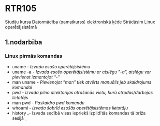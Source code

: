 # RTR105
Studiju kursa Datormācība (pamatkurss) elektroniskā ķēde
Strādāsim Linux operētājsistēmā
  
  ## 1.nodarbība  
      
  ### Linux pirmās komandas

  - uname _- Izvada esošo operētājsistēmu_
  - uname -a _- Izvada esošo operētājsistēmu ar atslēgu "-a", atslēgu var pievienot izmantojot "-"_
  - man uname _- Pievienojot "man" tiek atvērts manuālis jeb skaidrojums komandai_
  - pwd _- Izvada pilno direktorijas atrašanās vietu, kurā atrodas/darbojas lietotājs_
  - man pwd _- Paskaidro pwd komandu_
  - whoami _- Izvada šobrīd esošās operētājsistēmas lietotāju_
  - history _- Izvada secībā visas iepriekš izpildītās komandas tā brīža sesijā _

